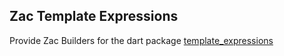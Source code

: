 ## Zac Template Expressions
Provide Zac Builders for the dart package [template_expressions](https://pub.dev/packages/template_expressions)